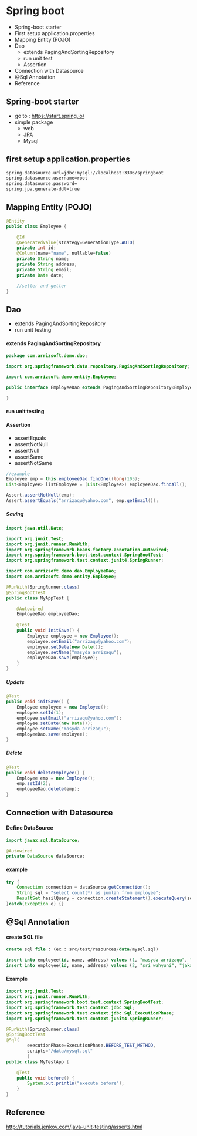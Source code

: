 # Spring boot
* Spring-boot starter
* First setup application.properties
* Mapping Entity (POJO)
* Dao
	* extends PagingAndSortingRepository
	* run unit test
	* Assertion
* Connection with Datasource
* @Sql Annotation
* Reference
	
## Spring-boot starter
* go to : https://start.spring.io/
* simple package
	* web 
	* JPA
	* Mysql
  
## first setup application.properties
```xml
spring.datasource.url=jdbc:mysql://localhost:3306/springboot
spring.datasource.username=root
spring.datasource.password=
spring.jpa.generate-ddl=true 
```

## Mapping Entity (POJO)
```java
@Entity
public class Employee {

	@Id
	@GeneratedValue(strategy=GenerationType.AUTO)
	private int id;
	@Column(name="name", nullable=false)
	private String name;
	private String address;
	private String email;
	private Date date;

	//setter and getter
}
```

## Dao 
* extends PagingAndSortingRepository
* run unit testing

#### extends PagingAndSortingRepository
```java
package com.arrizsoft.demo.dao;

import org.springframework.data.repository.PagingAndSortingRepository;

import com.arrizsoft.demo.entity.Employee;

public interface EmployeeDao extends PagingAndSortingRepository<Employee, Integer> {

}
```

#### run unit testing
#### Assertion
* assertEquals
* assertNotNull
* assertNull
* assertSame
* assertNotSame
```java
//example 
Employee emp = this.employeeDao.findOne((long)105);
List<Employee> listEmployee = (List<Employee>) employeeDao.findAll();

Assert.assertNotNull(emp);
Assert.assertEquals("arrizaqu@yahoo.com", emp.getEmail());
```
##### Saving
```java
import java.util.Date;

import org.junit.Test;
import org.junit.runner.RunWith;
import org.springframework.beans.factory.annotation.Autowired;
import org.springframework.boot.test.context.SpringBootTest;
import org.springframework.test.context.junit4.SpringRunner;

import com.arrizsoft.demo.dao.EmployeeDao;
import com.arrizsoft.demo.entity.Employee;

@RunWith(SpringRunner.class)
@SpringBootTest
public class MyAppTest {

	@Autowired
	EmployeeDao employeeDao;
	
	@Test
	public void initSave() {
		Employee employee = new Employee();
		employee.setEmail("arrizaqu@yahoo.com");
		employee.setDate(new Date());
		employee.setName("masyda arrizaqu");
		employeeDao.save(employee);
	}
}
```

##### Update
```java
@Test
public void initSave() {
	Employee employee = new Employee();
	employee.setId(1);
	employee.setEmail("arrizaqu@yahoo.com");
	employee.setDate(new Date());
	employee.setName("masyda arrizaqu");
	employeeDao.save(employee);
}
```

##### Delete 
```java
@Test
public void deleteEmployee() {
	Employee emp = new Employee();
	emp.setId(2);
	employeeDao.delete(emp);
}
```

## Connection with Datasource
#### Define DataSource 
```java
import javax.sql.DataSource;

@Autowired
private DataSource dataSource;
```

#### example
```java
try {
	Connection connection = dataSource.getConnection();
	String sql = "select count(*) as jumlah from employee";	
	ResultSet hasilQuery = connection.createStatement().executeQuery(sql);
}catch(Exception e) {}
```

## @Sql Annotation
#### create SQL file 
```sql
create sql file : (ex : src/test/resources/data/mysql.sql)

insert into employee(id, name, address) values (1, "masyda arrizaqu", "seputih banyak");
insert into employee(id, name, address) values (2, "sri wahyuni", "jakarta timur");
```

#### Example
```java
import org.junit.Test;
import org.junit.runner.RunWith;
import org.springframework.boot.test.context.SpringBootTest;
import org.springframework.test.context.jdbc.Sql;
import org.springframework.test.context.jdbc.Sql.ExecutionPhase;
import org.springframework.test.context.junit4.SpringRunner;

@RunWith(SpringRunner.class)
@SpringBootTest
@Sql(
		executionPhase=ExecutionPhase.BEFORE_TEST_METHOD,
		scripts="/data/mysql.sql"
		)
public class MyTestApp {

	@Test
	public void before() {
		System.out.println("execute before");
	}
}
```

## Reference 
http://tutorials.jenkov.com/java-unit-testing/asserts.html
